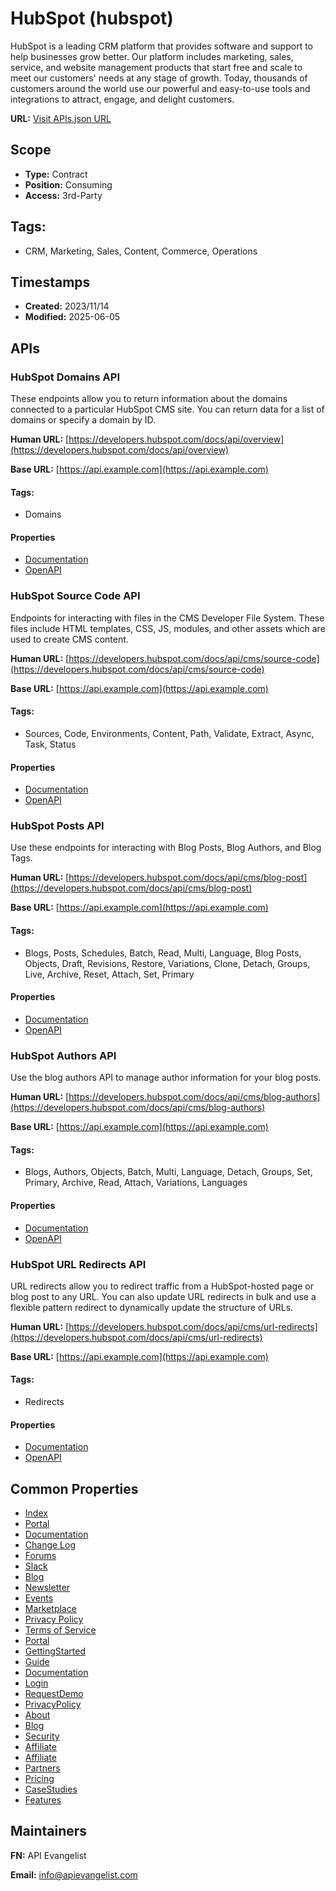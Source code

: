 # HubSpot (hubspot)

HubSpot is a leading CRM platform that provides software and support to help
businesses grow better. Our platform includes marketing, sales, service, and
website management products that start free and scale to meet our customers'
needs at any stage of growth. Today, thousands of customers around the world
use our powerful and easy-to-use tools and integrations to attract, engage,
and delight customers.

**URL:** [Visit APIs.json URL](https://raw.githubusercontent.com/apis-json/artisanal/main/apis/hubspot.yml)

## Scope

- **Type:** Contract 
- **Position:** Consuming 
- **Access:** 3rd-Party 

## Tags:

 - CRM, Marketing, Sales, Content, Commerce, Operations

## Timestamps

- **Created:** 2023/11/14 
- **Modified:** 2025-06-05 

## APIs

### HubSpot Domains API

These endpoints allow you to return information about the domains
connected to a particular HubSpot CMS site. You can return data for a list
of domains or specify a domain by ID.

**Human URL:** [https://developers.hubspot.com/docs/api/overview](https://developers.hubspot.com/docs/api/overview)

**Base URL:** [https://api.example.com](https://api.example.com)


#### Tags:

 - Domains

#### Properties

- [Documentation](https://developers.hubspot.com/docs/api/cms/domains)
- [OpenAPI](properties/hubspot-domains-api-openapi.yml)
### HubSpot Source Code API

Endpoints for interacting with files in the CMS Developer File System.
These files include HTML templates, CSS, JS, modules, and other assets
which are used to create CMS content.

**Human URL:** [https://developers.hubspot.com/docs/api/cms/source-code](https://developers.hubspot.com/docs/api/cms/source-code)

**Base URL:** [https://api.example.com](https://api.example.com)


#### Tags:

 - Sources, Code, Environments, Content, Path, Validate, Extract, Async, Task, Status

#### Properties

- [Documentation](https://developers.hubspot.com/docs/api/cms/source-code)
- [OpenAPI](properties/hubspot-source-code-api-openapi.yml)
### HubSpot Posts API

Use these endpoints for interacting with Blog Posts, Blog Authors, and
Blog Tags.

**Human URL:** [https://developers.hubspot.com/docs/api/cms/blog-post](https://developers.hubspot.com/docs/api/cms/blog-post)

**Base URL:** [https://api.example.com](https://api.example.com)


#### Tags:

 - Blogs, Posts, Schedules, Batch, Read, Multi, Language, Blog  Posts, Objects, Draft, Revisions, Restore, Variations, Clone, Detach, Groups, Live, Archive, Reset, Attach, Set, Primary

#### Properties

- [Documentation](https://developers.hubspot.com/docs/api/cms/blog-post)
- [OpenAPI](properties/hubspot-posts-api-openapi.yml)
### HubSpot Authors API

Use the blog authors API to manage author information for your blog
posts. 

**Human URL:** [https://developers.hubspot.com/docs/api/cms/blog-authors](https://developers.hubspot.com/docs/api/cms/blog-authors)

**Base URL:** [https://api.example.com](https://api.example.com)


#### Tags:

 - Blogs, Authors, Objects, Batch, Multi, Language, Detach, Groups, Set, Primary, Archive, Read, Attach, Variations, Languages

#### Properties

- [Documentation](https://developers.hubspot.com/docs/api/cms/blog-authors)
- [OpenAPI](properties/hubspot-authors-api-openapi.yml)
### HubSpot URL Redirects API

URL redirects allow you to redirect traffic from a HubSpot-hosted page or
blog post to any URL. You can also update URL redirects in bulk and use a
flexible pattern redirect to dynamically update the structure of URLs.

**Human URL:** [https://developers.hubspot.com/docs/api/cms/url-redirects](https://developers.hubspot.com/docs/api/cms/url-redirects)

**Base URL:** [https://api.example.com](https://api.example.com)


#### Tags:

 - Redirects

#### Properties

- [Documentation](https://developers.hubspot.com/docs/api/cms/url-redirects)
- [OpenAPI](properties/hubspot-url-redirects-api-openapi.yml)

## Common Properties

- [Index](https://api.hubspot.com/api-catalog-public/v1/apis)
- [Portal](https://developers.hubspot.com/)
- [Documentation](https://developers.hubspot.com/docs/api/overview)
- [Change Log](https://developers.hubspot.com/changelog)
- [Forums](https://community.hubspot.com/t5/HubSpot-Developers/ct-p/developers)
- [Slack](https://developers.hubspot.com/slack)
- [Blog](https://developers.hubspot.com/blog)
- [Newsletter](https://offers.hubspot.com/developer-newsletter-signup)
- [Events](https://www.hubspot.com/developer-community-events)
- [Marketplace](https://ecosystem.hubspot.com/marketplace/apps)
- [Privacy Policy](https://legal.hubspot.com/privacy-policy)
- [Terms of Service](https://legal.hubspot.com/terms-of-service)
- [Portal](https://developers.hubspot.com/)
- [GettingStarted](https://developers.hubspot.com/docs/getting-started/overview)
- [Guide](https://developers.hubspot.com/docs/guides/api)
- [Documentation](https://developers.hubspot.com/docs/reference/api/overview)
- [Login](https://app.hubspot.com/login)
- [RequestDemo](https://offers.hubspot.com/crm-platform-demo?hubs_signup-url=https://offers.hubspot.com/crm-platform-demo&hubs_signup-cta=login-demo-existing)
- [PrivacyPolicy](https://legal.hubspot.com/privacy-policy?hubs_content=offers.hubspot.com/crm-platform-demo&hubs_content-cta=Privacy+Policy&hubs_signup-url=https://offers.hubspot.com/crm-platform-demo&hubs_signup-cta=login-demo-existing&_gl=1*1qpu9zs*_gcl_au*NDQ3NTExOTU2LjE3NDkxNjkxNzA.*FPAU*NDQ3NTExOTU2LjE3NDkxNjkxNzA.*_ga*ODc5MDE2NDY5LjE3NDkxNjkwMjc.*_ga_LXTM6CQ0XK*czE3NDkxNjkwMjckbzEkZzEkdDE3NDkxNjkxNzYkajU0JGwwJGgw*_fplc*UWl6QVF1M3AzRFBnWnNtQXdvRFQlMkJqQXVIN0tRVHYxZzhkWmF6dENUSTN5aWxMc2JYajZ0SXZpb2thNHJLMjRqSWF4NWgwdnRoa1JoMUpiRjhFNHVYOW9hNVVMSnZYMTR1TlJSM2gwQUtURDdXVGJYZEVQVldYQkJFbVRmcEElM0QlM0Q.&_ga=2.42878181.1120551293.1749169027-879016469.1749169027)
- [About](https://www.hubspot.com/our-story)
- [Blog](https://blog.hubspot.com/?hubs_content=www.hubspot.com/our-story&hubs_content-cta=Blog&_gl=1*1phb45r*_gcl_au*NDQ3NTExOTU2LjE3NDkxNjkxNzA.*FPAU*NDQ3NTExOTU2LjE3NDkxNjkxNzA.*_ga*ODc5MDE2NDY5LjE3NDkxNjkwMjc.*_ga_LXTM6CQ0XK*czE3NDkxNjkwMjckbzEkZzEkdDE3NDkxNjkxOTMkajM3JGwwJGgw*_fplc*UWl6QVF1M3AzRFBnWnNtQXdvRFQlMkJqQXVIN0tRVHYxZzhkWmF6dENUSTN5aWxMc2JYajZ0SXZpb2thNHJLMjRqSWF4NWgwdnRoa1JoMUpiRjhFNHVYOW9hNVVMSnZYMTR1TlJSM2gwQUtURDdXVGJYZEVQVldYQkJFbVRmcEElM0QlM0Q.)
- [Security](https://legal.hubspot.com/security?hubs_content=blog.hubspot.com/&hubs_content-cta=Security&_ga=2.40198370.1120551293.1749169027-879016469.1749169027&_gl=1*17mzhr6*_gcl_au*NDQ3NTExOTU2LjE3NDkxNjkxNzA.*FPAU*NDQ3NTExOTU2LjE3NDkxNjkxNzA.*_ga*ODc5MDE2NDY5LjE3NDkxNjkwMjc.*_ga_LXTM6CQ0XK*czE3NDkxNjkwMjckbzEkZzEkdDE3NDkxNjkyMDMkajI3JGwwJGgw*_fplc*UWl6QVF1M3AzRFBnWnNtQXdvRFQlMkJqQXVIN0tRVHYxZzhkWmF6dENUSTN5aWxMc2JYajZ0SXZpb2thNHJLMjRqSWF4NWgwdnRoa1JoMUpiRjhFNHVYOW9hNVVMSnZYMTR1TlJSM2gwQUtURDdXVGJYZEVQVldYQkJFbVRmcEElM0QlM0Q.)
- [Affiliate](https://www.hubspot.com/partners/affiliates?_gl=1*1qccb8u*_gcl_au*NDQ3NTExOTU2LjE3NDkxNjkxNzA.*FPAU*NDQ3NTExOTU2LjE3NDkxNjkxNzA.*_ga*ODc5MDE2NDY5LjE3NDkxNjkwMjc.*_ga_LXTM6CQ0XK*czE3NDkxNjkwMjckbzEkZzEkdDE3NDkxNjkyNjAkajYwJGwwJGgw*_fplc*UWl6QVF1M3AzRFBnWnNtQXdvRFQlMkJqQXVIN0tRVHYxZzhkWmF6dENUSTN5aWxMc2JYajZ0SXZpb2thNHJLMjRqSWF4NWgwdnRoa1JoMUpiRjhFNHVYOW9hNVVMSnZYMTR1TlJSM2gwQUtURDdXVGJYZEVQVldYQkJFbVRmcEElM0QlM0Q.)
- [Affiliate](https://www.hubspot.com/partners/affiliates)
- [Partners](https://www.hubspot.com/partners)
- [Pricing](https://www.hubspot.com/pricing/marketing/enterprise)
- [CaseStudies](https://www.hubspot.com/case-studies)
- [Features](undefined)

## Maintainers

**FN:** API Evangelist

**Email:** info@apievangelist.com

